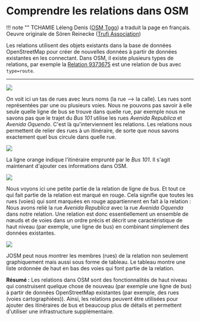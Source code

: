 # Comprendre les relations dans OSM

!!! note ""
	TCHAMIE Léleng Denis ([OSM Togo](https://openstreetmap.tg/)) a traduit la page en français. Oeuvre originale de Sören Reinecke ([Trufi Association](https://trufi-association.org/))

Les relations utilisent des objets existants dans la base de données OpenStreetMap pour créer de nouvelles données à partir de données existantes en les connectant. Dans OSM, il existe plusieurs types de relations, par exemple la [Relation 9373675](https://www.openstreetmap.org/relation/9373675) est une relation de bus avec `type=route`.

---

![](streets.png)

On voit ici un tas de rues avec leurs noms (la rue --> la calle). Les rues sont représentées par une ou plusieurs voies. Nous ne pouvons pas savoir à elle seule quelle ligne de bus se trouve dans quelle rue, par exemple nous ne savons pas que le trajet du _Bus 101_ utilise les rues _Avenida Republica_ et _Avenida Oquendo_. C'est là qu'interviennent les relations. Les relations nous permettent de relier des rues à un itinéraire, de sorte que nous savons exactement quel bus circule dans quelle rue.

![](busroute.png)

La ligne orange indique l'itinéraire emprunté par le _Bus 101_. Il s'agit maintenant d'ajouter ces informations dans OSM.

![](connected-streets.png)

Nous voyons ici une petite partie de la relation de ligne de bus. Et tout ce qui fait partie de la relation est marqué en rouge. Cela signifie que toutes les rues (voies) qui sont marquées en rouge appartiennent en fait à la relation : Nous avons relié la rue *Avenida Republica* avec la rue *Avenida Oquenda* dans notre relation. Une relation est donc essentiellement un ensemble de nœuds et de voies dans un ordre précis et décrit une caractéristique de haut niveau (par exemple, une ligne de bus) en combinant simplement des données existantes.

![](relation-street-list.png)

JOSM peut nous montrer les membres (rues) de la relation non seulement graphiquement mais aussi sous forme de tableau. Le tableau montre une liste ordonnée de haut en bas des voies qui font partie de la relation.

**Résumé :** Les relations dans OSM sont des fonctionnalités de haut niveau qui construisent quelque chose de nouveau (par exemple une ligne de bus) à partir de données OpenStreetMap existantes (par exemple, des rues (voies cartographiées)). Ainsi, les relations peuvent être utilisées pour ajouter des itinéraires de bus et beaucoup plus de détails et permettent d'utiliser une infrastructure supplémentaire.
